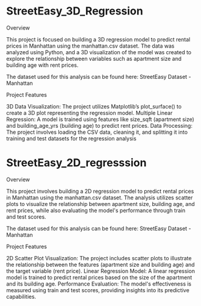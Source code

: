 # StreetEasy_3D_Regression

Overview

This project is focused on building a 3D regression model to predict rental prices in Manhattan using the manhattan.csv dataset. The data was analyzed using Python, and a 3D visualization of the model was created to explore the relationship between variables such as apartment size and building age with rent prices.

The dataset used for this analysis can be found here: StreetEasy Dataset - Manhattan

Project Features

3D Data Visualization: The project utilizes Matplotlib’s plot_surface() to create a 3D plot representing the regression model.
Multiple Linear Regression: A model is trained using features like size_sqft (apartment size) and building_age_yrs (building age) to predict rent prices.
Data Processing: The project involves loading the CSV data, cleaning it, and splitting it into training and test datasets for the regression analysis

# StreetEasy_2D_regresssion
Overview

This project involves building a 2D regression model to predict rental prices in Manhattan using the manhattan.csv dataset. The analysis utilizes scatter plots to visualize the relationship between apartment size, building age, and rent prices, while also evaluating the model's performance through train and test scores.

The dataset used for this analysis can be found here: StreetEasy Dataset - Manhattan

Project Features

2D Scatter Plot Visualization: The project includes scatter plots to illustrate the relationship between the features (apartment size and building age) and the target variable (rent price).
Linear Regression Model: A linear regression model is trained to predict rental prices based on the size of the apartment and its building age.
Performance Evaluation: The model's effectiveness is measured using train and test scores, providing insights into its predictive capabilities.

